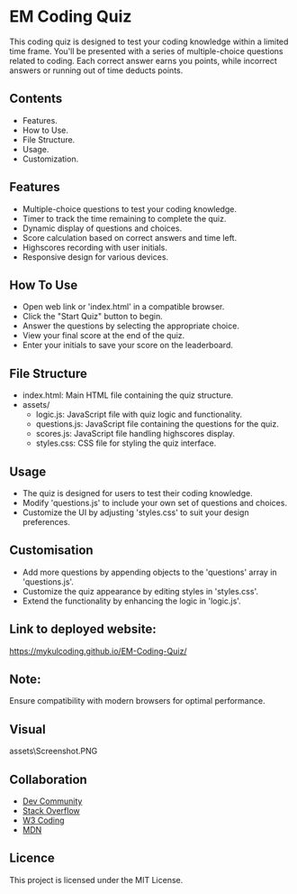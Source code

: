 # EM Coding Quiz

This coding quiz is designed to test your coding knowledge within a limited time frame. You'll be presented with a series of multiple-choice questions related to coding. Each correct answer earns you points, while incorrect answers or running out of time deducts points.


## Contents
- Features.
- How to Use.
- File Structure.
- Usage.
- Customization.


## Features
- Multiple-choice questions to test your coding knowledge.
- Timer to track the time remaining to complete the quiz.
- Dynamic display of questions and choices.
- Score calculation based on correct answers and time left.
- Highscores recording with user initials.
- Responsive design for various devices.


## How To Use
- Open web link or 'index.html' in a compatible browser.
- Click the "Start Quiz" button to begin.
- Answer the questions by selecting the appropriate choice.
- View your final score at the end of the quiz.
- Enter your initials to save your score on the leaderboard.


## File Structure
- index.html: Main HTML file containing the quiz structure.
- assets/
  - logic.js: JavaScript file with quiz logic and functionality.
  - questions.js: JavaScript file containing the questions for the quiz.
  - scores.js: JavaScript file handling highscores display.
  - styles.css: CSS file for styling the quiz interface.


## Usage
- The quiz is designed for users to test their coding knowledge.
- Modify 'questions.js' to include your own set of questions and choices.
- Customize the UI by adjusting 'styles.css' to suit your design preferences.



## Customisation
- Add more questions by appending objects to the 'questions' array in 'questions.js'.
- Customize the quiz appearance by editing styles in 'styles.css'.
- Extend the functionality by enhancing the logic in 'logic.js'.


## Link to deployed website:
https://mykulcoding.github.io/EM-Coding-Quiz/


## Note:
Ensure compatibility with modern browsers for optimal performance.


## Visual
assets\Screenshot.PNG


## Collaboration

- [Dev Community](https://dev.to/)
- [Stack Overflow](https://stackoverflow.com/)
- [W3 Coding](https://www.w3schools.com/)
- [MDN](https://developer.mozilla.org/en-US/)

## Licence
This project is licensed under the MIT License.
